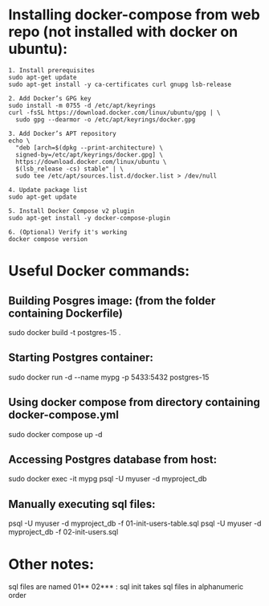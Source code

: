 # Installing docker-compose from web repo (not installed with docker on ubuntu):

    1. Install prerequisites
    sudo apt-get update
    sudo apt-get install -y ca-certificates curl gnupg lsb-release

    2. Add Docker’s GPG key
    sudo install -m 0755 -d /etc/apt/keyrings
    curl -fsSL https://download.docker.com/linux/ubuntu/gpg | \
      sudo gpg --dearmor -o /etc/apt/keyrings/docker.gpg

    3. Add Docker’s APT repository
    echo \
      "deb [arch=$(dpkg --print-architecture) \
      signed-by=/etc/apt/keyrings/docker.gpg] \
      https://download.docker.com/linux/ubuntu \
      $(lsb_release -cs) stable" | \
      sudo tee /etc/apt/sources.list.d/docker.list > /dev/null

    4. Update package list
    sudo apt-get update

    5. Install Docker Compose v2 plugin
    sudo apt-get install -y docker-compose-plugin

    6. (Optional) Verify it's working
    docker compose version


# Useful Docker commands:

## Building Posgres image: (from the folder containing Dockerfile)

  sudo docker build -t postgres-15 .

## Starting Postgres container:

  sudo docker run -d --name mypg -p 5433:5432 postgres-15

## Using docker compose from directory containing docker-compose.yml

  sudo docker compose up -d

## Accessing Postgres database from host:
  sudo docker exec -it mypg psql -U myuser -d myproject_db

## Manually executing sql files:
  psql -U myuser -d myproject_db -f 01-init-users-table.sql
  psql -U myuser -d myproject_db -f 02-init-users.sql





# Other notes:

  sql files are named 01** 02*** : sql init takes sql files in alphanumeric order 